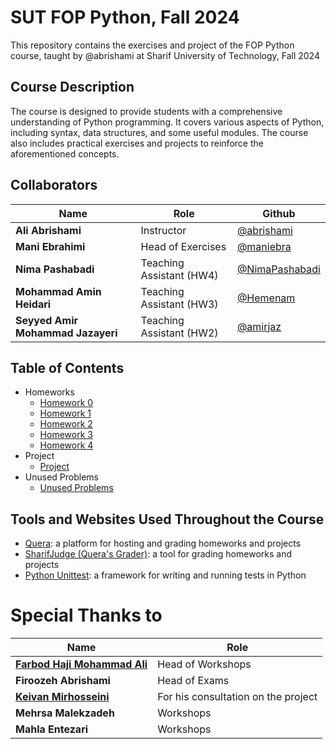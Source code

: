 # SUT FOP Python, Fall 2024

This repository contains the exercises and project of the FOP Python course, taught by @abrishami at Sharif University of Technology, Fall 2024

## Course Description

The course is designed to provide students with a comprehensive understanding of Python programming. It covers various aspects of Python, including syntax, data structures, and some useful modules. The course also includes practical exercises and projects to reinforce the aforementioned concepts.

## Collaborators

| Name | Role | Github |
| --- | --- | --- |
| **Ali Abrishami** | Instructor | [@abrishami](https://github.com/abrishami) |
| **Mani Ebrahimi** | Head of Exercises | [@maniebra](https://github.com/maniebra) |
| **Nima Pashabadi** | Teaching Assistant (HW4) | [@NimaPashabadi](https://github.com/NimaPashabadi) |
| **Mohammad Amin Heidari** | Teaching Assistant (HW3) | [@Hemenam](https://github.com/Hemenam) |
| **Seyyed Amir Mohammad Jazayeri** | Teaching Assistant (HW2) | [@amirjaz](https://github.com/amirjaz) |

## Table of Contents

- Homeworks
    - [Homework 0](./HW0)
    - [Homework 1](./HW1)
    - [Homework 2](./HW2)
    - [Homework 3](./HW3)
    - [Homework 4](./HW4)
- Project
    - [Project](./Project)
- Unused Problems
    - [Unused Problems](./HW-Unused)

## Tools and Websites Used Throughout the Course

- [Quera](https://quera.org): a platform for hosting and grading homeworks and projects
- [SharifJudge (Quera's Grader)](https://github.com/mjnaderi/Sharif-Judge): a tool for grading homeworks and projects
- [Python Unittest](https://docs.python.org/3/library/unittest.html): a framework for writing and running tests in Python

# Special Thanks to

| Name | Role |
| --- | --- |
| [**Farbod Haji Mohammad Ali**](https://github.com/farbodhma) | Head of Workshops |
| **Firoozeh Abrishami** | Head of Exams |
| [**Keivan Mirhosseini**](https://github.com/Keivan-Mi) | For his consultation on the project |
| **Mehrsa Malekzadeh** | Workshops |
| **Mahla Entezari** | Workshops |
